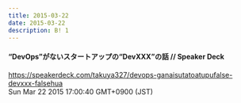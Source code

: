 ```yaml
---
title: 2015-03-22
date: 2015-03-22
description: B! 1
---
```


#### “DevOps”がないスタートアップの“DevXXX”の話 // Speaker Deck
https://speakerdeck.com/takuya327/devops-ganaisutatoatupufalse-devxxx-falsehua<br>
Sun Mar 22 2015 17:00:40 GMT+0900 (JST)<br>


